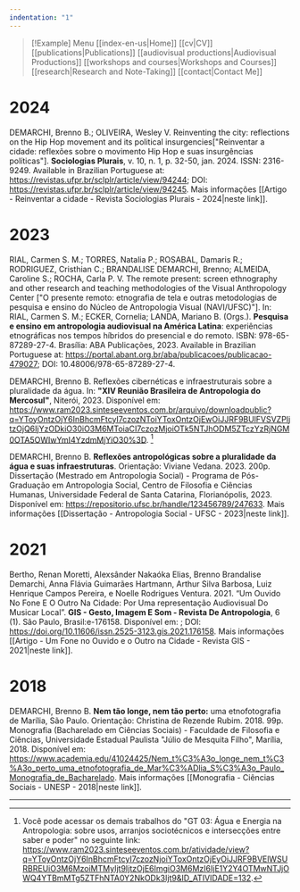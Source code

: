 ```yaml
---
indentation: "1"
---
```

> [!Example] Menu
> [[index-en-us|Home]]   [[cv|CV]]    [[publications|Publications]]   [[audiovisual productions|Audiovisual Productions]]    [[workshops and courses|Workshops and Courses]] [[research|Research and Note-Taking]] [[contact|Contact Me]]

# 2024

DEMARCHI, Brenno B.; OLIVEIRA, Wesley V. Reinventing the city: reflections on the Hip Hop movement and its political insurgencies["Reinventar a cidade: reflexões sobre o movimento Hip Hop e suas insurgências políticas"]. **Sociologias Plurais**, v. 10, n. 1, p. 32-50, jan. 2024. ISSN: 2316-9249. Available in Brazilian Portuguese at: https://revistas.ufpr.br/sclplr/article/view/94244; DOI: https://revistas.ufpr.br/sclplr/article/view/94245. Mais informações [[Artigo - Reinventar a cidade - Revista Sociologias Plurais - 2024|neste link]].

# 2023

RIAL, Carmen S. M.; TORRES, Natalia P.; ROSABAL, Damaris R.; RODRIGUEZ, Cristhian C.; BRANDALISE DEMARCHI, Brenno; ALMEIDA, Caroline S.; ROCHA, Carla P. V. The remote present: screen ethnography and other research and teaching methodologies of the Visual Anthropology Center ["O presente remoto: etnografia de tela e outras metodologias de pesquisa e ensino do Núcleo de Antropologia Visual (NAVI/UFSC)"]. In: RIAL, Carmen S. M.; ECKER, Cornelia; LANDA, Mariano B. (Orgs.). **Pesquisa e ensino em antropologia audiovisual na América Latina**: experiências etnográficas nos tempos híbridos do presencial e do remoto. ISBN: 978-65-87289-27-4. Brasília: ABA Publicações, 2023. Available in Brazilian Portuguese at: https://portal.abant.org.br/aba/publicacoes/publicacao-479027; DOI: 10.48006/978-65-87289-27-4.

DEMARCHI, Brenno B. Reflexões cibernéticas e infraestruturais sobre a pluralidade da água. In: **"XIV Reunião Brasileira de Antropologia do Mercosul"**, Niterói, 2023. Disponível em: https://www.ram2023.sinteseeventos.com.br/arquivo/downloadpublic?q=YToyOntzOjY6InBhcmFtcyI7czozNToiYToxOntzOjEwOiJJRF9BUlFVSVZPIjtzOjQ6IjYzODkiO30iO3M6MToiaCI7czozMjoiOTk5NTJhODM5ZTczYzRjNGM0OTA5OWIwYmI4YzdmMjYiO30%3D. [^1]

DEMARCHI, Brenno B. **Reflexões antropológicas sobre a pluralidade da água e suas infraestruturas**. Orientação: Viviane Vedana. 2023. 200p. Dissertação (Mestrado em Antropologia Social) - Programa de Pós-Graduação em Antropologia Social, Centro de Filosofia e Ciências Humanas, Universidade Federal de Santa Catarina, Florianópolis, 2023. Disponível em: https://repositorio.ufsc.br/handle/123456789/247633. Mais informações [[Dissertação - Antropologia Social - UFSC - 2023|neste link]].

# 2021

Bertho, Renan Moretti, Alexsânder Nakaóka Elias, Brenno Brandalise Demarchi, Anna Flávia Guimarães Hartmann, Arthur Silva Barbosa, Luiz Henrique Campos Pereira, e Noelle Rodrigues Ventura. 2021. “Um Ouvido No Fone E O Outro Na Cidade: Por Uma representação Audiovisual Do Musicar Local”. **GIS - Gesto, Imagem E Som - Revista De Antropologia**, 6 (1). São Paulo, Brasil:e-176158. Disponível em: ; DOI: https://doi.org/10.11606/issn.2525-3123.gis.2021.176158. Mais informações [[Artigo - Um Fone no Ouvido e o Outro na Cidade - Revista GIS - 2021|neste link]].

# 2018

DEMARCHI, Brenno B. **Nem tão longe, nem tão perto:** uma etnofotografia de Marília, São Paulo. Orientação: Christina de Rezende Rubim. 2018. 99p. Monografia (Bacharelado em Ciências Sociais) - Faculdade de Filosofia e Ciências, Universidade Estadual Paulista "Júlio de Mesquita Filho", Marília, 2018. Disponível em: https://www.academia.edu/41024425/Nem_t%C3%A3o_longe_nem_t%C3%A3o_perto_uma_etnofotografia_de_Mar%C3%ADlia_S%C3%A3o_Paulo_Monografia_de_Bacharelado. Mais informações [[Monografia - Ciências Sociais - UNESP - 2018|neste link]].

---

[^1]: Você pode acessar os demais trabalhos do "GT 03: Água e Energia na Antropologia: sobre usos, arranjos sociotécnicos e intersecções entre saber e poder" no seguinte link: https://www.ram2023.sinteseeventos.com.br/atividade/view?q=YToyOntzOjY6InBhcmFtcyI7czozNjoiYToxOntzOjEyOiJJRF9BVElWSURBREUiO3M6MzoiMTMyIjt9IjtzOjE6ImgiO3M6MzI6IjE1Y2Y4OTMwNTJjOWQ4YTBmMTg5ZTFhNTA0Y2NkODk3Ijt9&ID_ATIVIDADE=132.

